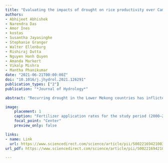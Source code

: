 ```yaml
---
title: "Evaluating the impacts of drought on rice productivity over Cambodia in the Lower Mekong Basin"
authors:
- Abhijeet Abhishek
- Narendra Das
- Amor Ines
- kostas
- Susantha Jayasinghe
- Stephanie Granger
- Walter Ellenburg
- Rishiraj Dutta
- Nguyen Hanh Quyen
- Amanda Markert
- Vikalp Mishra
- Mantha Phanikumar
date: "2021-06-21T00:00:00Z"
doi: "10.1016/j.jhydrol.2021.126291"
publication_types: ["2"]
publication: "*Journal of Hydrology*"

abstract: "Recurring drought in the Lower Mekong countries has inflicted enormous pressure on the natural ecosystem, agricultural productivity, and water resources. We implemented a comprehensive drought and crop yield information system, the Regional Hydrologic Extremes Assessment System (RHEAS) that couples a core hydrologic model with a crop growth model, over Cambodia in the Lower Mekong Basin (LMB) to capture the subtle, intrinsic nature of drought, and assess the impact on inter-seasonal and intra- annual rice yields. Simulations based on RHEAS show good agreement with observations (R2 ~ 0.8). A regional scale assessment over Cambodia was carried out to examine linkages between rice productivity and meteorological/hydrologic drought variability from 2000-2016. Using standardized indices of drought and other indicators of meteorological, agricultural, and hydrologic drought, the onset and prevalence of dry and wet periods were examined at multiple temporal scales. The temporal variability in drought intensity exhibited higher stress, indicating mild to severe dry conditions, during the initial months (Mar-May). However, the onset of monsoon at the beginning of the planting season (June) resulted in the prevalence of normal to moderate wet conditions. A linear trend analysis for the period 2000 - 2016 showed a consistent increase (2900 kg/ha in 2000 to 3550 kg/ha in 2016) in rice yields, though drought- stricken provinces showed lower yields throughout the study period. Overall, a continuous increase in annual rice yields irrespective of the stress conditions was noted with no clear pattern linking drought parameters with crop yields on a regional scale. The application of chemical-based fertilizers has steadily increased over the years since 2008 and the consistent increase in rice yields correlated (R2=0.84) with increased fertilizer use. Information from the hydrologic and crop model components within RHEAS enables development of critical regional and local thresholds, reflecting the increasing levels of risk and vulnerability towards drought."

image:
    placement: 1
    caption: "Fertilizer application rates for the study period (2000–2016) compared with annual rice yields over Cambodia."
    focal_point: "Center"
    preview_only: false

links:
- name: Link
  url: https://www.sciencedirect.com/science/article/pii/S0022169421003383
url_pdf: https://www.sciencedirect.com/science/article/pii/S0022169421003383/pdfft?md5=7ab3e83923f31cb5dd3169d6b6e2aab9&pid=1-s2.0-S0022169421003383-main.pdf

---
```

